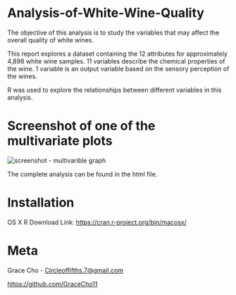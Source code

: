 # Analysis-of-White-Wine-Quality
The objective of this analysis is to study the variables that may affect the overall quality of white wines. 

This report explores a dataset containing the 12 attributes for approximately 4,898 white wine samples. 11 variables describe the chemical properties of the wine. 1 variable is an output variable based on the sensory perception of the wines.

R was used to explore the relationships between different variables in this analysis.


# Screenshot of one of the multivariate plots 

![screenshot - multivarible graph](https://user-images.githubusercontent.com/38387040/39500712-8037c684-4d84-11e8-875f-5d12c2305fd1.png)

The complete analysis can be found in the html file.

# Installation
OS X R Download Link: https://cran.r-project.org/bin/macosx/

# Meta
Grace Cho - Circleoffifths.7@gmail.com

https://github.com/GraceCho11
